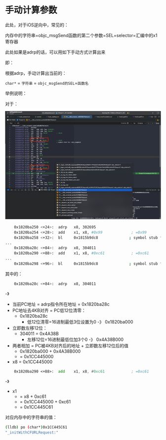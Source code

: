 # 手动计算参数

此处，对于iOS逆向中，常见的：

内存中的字符串=objc_msgSend函数的第二个参数=SEL=selector=汇编中的x1寄存器

此处如果是adrp的话，可以用如下手动方式计算出来

即：

根据adrp，手动计算出当前的：

`char*` = `字符串` = `objc_msgSend的SEL`=`函数名`

举例说明：

对于：

![xcode_asm_objc_msgsend_adrp](../../../assets/img/xcode_asm_objc_msgsend_adrp.png)

```bash
    0x1820ba250 <+24>:  adrp   x8, 302695
    0x1820ba254 <+28>:  add    x1, x8, #0x99             ; =0x99 
    0x1820ba258 <+32>:  bl     0x1815b9dc8              ; symbol stub for: objc_msgSend
...
    0x1820ba28c <+84>:  adrp   x8, 304011
    0x1820ba290 <+88>:  add    x1, x8, #0xc61            ; =0xc61 
...
    0x1820ba298 <+96>:  bl     0x1815b9dc8              ; symbol stub for: objc_msgSend
```

其中的：

```bash
    0x1820ba28c <+84>:  adrp   x8, 304011
```

-》

* 当前PC地址 = adrp指令所在地址 = 0x1820ba28c
* PC地址去4KB对齐 = PC低12位清零：
  * 0x1820ba28c
    * 低12位清零=16进制最低3位设置为0 -》 0x1820ba000
* 立即数左移12位：
  * 304011 = 0x4A38B
    * 左移12位=16进制最低位加3个0 -》 0x4A38B000
* 两者相加 = PC被4KB对齐后的地址 + 立即数左移12位后的值
  * 0x1820ba000 + 0x4A38B000
  * = 0x1CC445000
* x8 = 0x1CC445000

```asm
    0x1820ba290 <+88>:  add    x1, x8, #0xc61            ; =0xc61
```

-》

* x1
  * = x8 + 0xc61
  * = 0x1CC445000 + 0xc61
  * = 0x1CC445C61

对应内存中的字符串的值：

```bash
(lldb) po (char*)0x1CC445C61
"_initWithCFURLRequest:"
```
